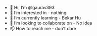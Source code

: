 - 👋 Hi, I’m @gaurav393
- 👀 I’m interested in - nothing 
- 🌱 I’m currently learning - Bekar Hu
- 💞️ I’m looking to collaborate on - No idea 
- 📫 How to reach me - don't dare

<!---
gaurav393/gaurav393 is a ✨ special ✨ repository because its `README.md` (this file) appears on your GitHub profile.
You can click the Preview link to take a look at your changes.
--->
